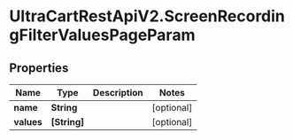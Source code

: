 # UltraCartRestApiV2.ScreenRecordingFilterValuesPageParam

## Properties
Name | Type | Description | Notes
------------ | ------------- | ------------- | -------------
**name** | **String** |  | [optional] 
**values** | **[String]** |  | [optional] 


